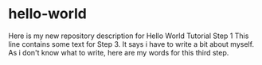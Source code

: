 # hello-world
Here is my new repository description for Hello World Tutorial Step 1
This line contains some text for Step 3. It says i have to write a bit about myself. As i don't know what to write, here are my words for this third step.

